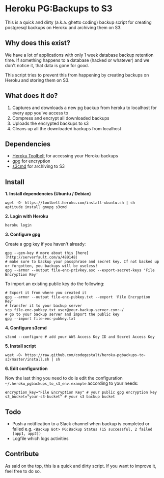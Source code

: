 # Heroku PG:Backups to S3

This is a quick and dirty (a.k.a. ghetto coding) backup script for
creating postgresql backups on Heroku and archiving them on S3.

## Why does this exist?

We have a lot of applications with only 1 week database backup retention time.
If something happens to a database (hacked or whatever) and we don't notice it,
that data is gone for good.

This script tries to prevent this from happening by creating backups on Heroku and
storing them on S3.

## What does it do?

1. Captures and downloads a new pg backup from heroku to localhost for every app you've access to
2. Compress and encrypt all downloaded backups
3. Uploads the encrypted backups to s3
4. Cleans up all the downloaded backups from localhost

## Dependencies

- [Heroku Toolbelt](https://toolbelt.heroku.com) for accessing your Heroku backups
- [gpg](https://www.gnupg.org) for encryption
- [s3cmd](https://github.com/s3tools/s3cmd) for archiving to S3

## Install

**1. Install dependencies (Ubuntu / Debian)**

```
wget -O- https://toolbelt.heroku.com/install-ubuntu.sh | sh
aptitude install gnupg s3cmd
```

**2. Login with Heroku**

```
heroku login
```

**3. Configure gpg**

Create a gpg key if you haven't already:

```
gpg --gen-key # more about this [here](http://serverfault.com/a/489148)
# make sure to backup your passphrase and secret key. If not backed up or forgotten, you backups will be useless!
gpg --armor --output file-enc-privkey.asc --export-secret-keys 'File Encryption Key'
```

To import an existing public key do the following:

```
# Export it from where you created it
gpg --armor --output file-enc-pubkey.txt --export 'File Encryption Key'
# transfer it to your backup server
scp file-enc-pubkey.txt user@your-backup-server.com:~/
# go to your backup server and import the public key
gpg --import file-enc-pubkey.txt
```

**4. Configure s3cmd**

```
s3cmd --configure # add your AWS Access Key ID and Secret Access Key
```

**5. Install script**

```
wget -O- https://raw.github.com/codegestalt/heroku-pgbackups-to-s3/master/install.sh | sh
```

**6. Edit configuration**

Now the last thing you need to do is edit the configuration `~/.heroku_pgbackups_to_s3_env.example` according to your needs:

```
encryption_key="File Encryption Key" # your public gpg encryption key
s3_bucket="your-s3-bucket" # your s3 backup bucket
```

## Todo

- Push a notification to a Slack channel when backup is completed or failed e.g. `<Backup Bot> PG:Backup Status (15 successful, 2 failed [app1, app2])`
- Logfile which logs activities

## Contribute

As said on the top, this is a quick and dirty script.
If you want to improve it, feel free to do so.
